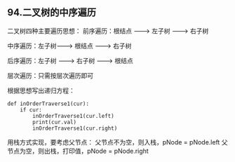 ## 94.二叉树的中序遍历

二叉树四种主要遍历思想：
前序遍历：根结点 ---> 左子树 ---> 右子树

中序遍历：左子树---> 根结点 ---> 右子树

后序遍历：左子树 ---> 右子树 ---> 根结点

层次遍历：只需按层次遍历即可

根据思想写出递归方程：
```
def inOrderTraverse1(cur):
    if cur:
        inOrderTraverse1(cur.left)
        print(cur.val)
        inOrderTraverse1(cur.right)
```

用栈方式实现，要考虑父节点：
父节点不为空，则入栈，pNode = pNode.left
父节点为空，则出栈，打印值，pNode = pNode.right
